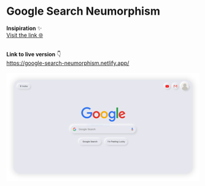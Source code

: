 # Google Search Neumorphism

**Insipiration** ✨<br>
[ Visit the link 🌐](https://link)
<br><br>

**Link to live version** 👇 <br>
https://google-search-neumorphism.netlify.app/ <br><br>
[![](images/screenshot.PNG)](https://google-search-neumorphism.netlify.app/)
